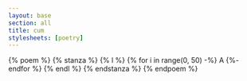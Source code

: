 ```yaml
---
layout: base
section: all
title: cum
stylesheets: [poetry]
---
```


{% poem %}
  {% stanza %}
    {% l %}
      {% for i in range(0, 50) -%} A {%- endfor %}
    {% endl %}
  {% endstanza %}
{% endpoem %}

